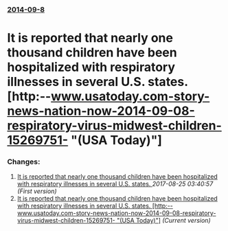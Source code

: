 ### [2014-09-8](/news/2014/09/8/index.md)

# It is reported that nearly one thousand children have been hospitalized with respiratory illnesses in several U.S. states. [http:--www.usatoday.com-story-news-nation-now-2014-09-08-respiratory-virus-midwest-children-15269751- "(USA Today)"]




### Changes:

1. [It is reported that nearly one thousand children have been hospitalized with respiratory illnesses in several U.S. states. ](/news/2014/09/8/it-is-reported-that-nearly-one-thousand-children-have-been-hospitalized-with-respiratory-illnesses-in-several-u-s-states.md) _2017-08-25 03:40:57 (First version)_
1. [It is reported that nearly one thousand children have been hospitalized with respiratory illnesses in several U.S. states. [http:--www.usatoday.com-story-news-nation-now-2014-09-08-respiratory-virus-midwest-children-15269751- "(USA Today)"]](/news/2014/09/8/it-is-reported-that-nearly-one-thousand-children-have-been-hospitalized-with-respiratory-illnesses-in-several-u-s-states-http-www-usato.md) _(Current version)_
